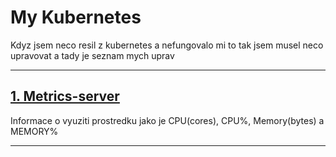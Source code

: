 # My Kubernetes

Kdyz jsem neco resil z kubernetes a nefungovalo mi to tak jsem musel neco upravovat a tady je seznam mych uprav

---

## [1. Metrics-server](./metrics-server/readme.md)
Informace o vyuziti prostredku jako je CPU(cores), CPU%, Memory(bytes) a MEMORY%

---

